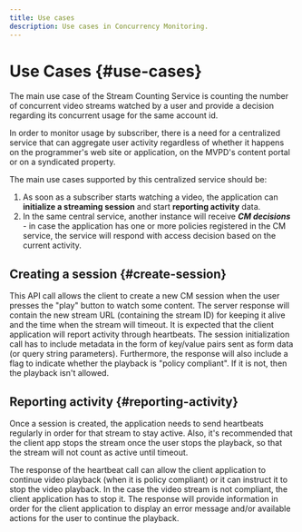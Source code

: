 ```yaml
---
title: Use cases
description: Use cases in Concurrency Monitoring.
---
```


# Use Cases {#use-cases}

The main use case of the Stream Counting Service is counting the number of concurrent video streams watched by a user and provide a decision regarding its concurrent usage for the same account id.

In order to monitor usage by subscriber, there is a need for a centralized service that can aggregate user activity regardless of whether it happens on the programmer's web site or application, on the MVPD's content portal or on a syndicated property. 

The main use cases supported by this centralized service should be:

1. As soon as a subscriber starts watching a video, the application can **initialize a streaming session** and start **reporting activity** data.
1. In the same central service, another instance will receive ***CM decisions*** - in case the application has one or more policies registered in the CM service, the service will respond with access decision based on the current activity.
 

## Creating a session {#create-session}

This API call allows the client to create a new CM session when the user presses the "play" button to watch some content. The server response will contain the new stream URL (containing the stream ID) for keeping it alive and the time when the stream will timeout. It is expected that the client application will report activity through heartbeats. The session initialization call has to include metadata in the form of key/value pairs sent as form data (or query string parameters). Furthermore, the response will also include a flag to indicate whether the playback is "policy compliant". If it is not, then the playback isn't allowed.

## Reporting activity {#reporting-activity}

Once a session is created, the application needs to send heartbeats regularly in order for that stream to stay active. Also, it's recommended that the client app stops the stream once the user stops the playback, so that the stream will not count as active until timeout.

The response of the heartbeat call can allow the client application to continue video playback (when it is policy compliant) or it can instruct it to stop the video playback. In the case the video stream is not compliant, the client application has to stop it. The response will provide information in order for the client application to display an error message and/or available actions for the user to continue the playback.
